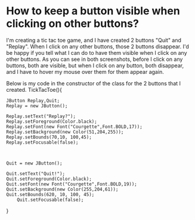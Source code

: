 
# How to keep a button visible when clicking on other buttons?

I'm creating a tic tac toe game, and I have created 2 buttons "Quit" and "Replay". When I click on any other buttons, those 2 buttons disappear. I'd be happy if you tell what I can do to have them visible when I click on any other buttons.
As you can see in both screenshots, before I click on any buttons, both are visible, but when I click on any button, both disappear, and I have to hover my mouse over them for them appear again.


Below is my code in the constructor of the class for the 2 buttons that I created.
TickTacToe(){
    
    JButton Replay,Quit;
    Replay = new JButton();
    
    Replay.setText("Replay?");
    Replay.setForeground(Color.black);
    Replay.setFont(new Font("Courgette",Font.BOLD,17));
    Replay.setBackground(new Color(51,204,255));
    Replay.setBounds(70,10, 100,45);
    Replay.setFocusable(false);
    
    
    
    Quit = new JButton();
    
    Quit.setText("Quit!");
    Quit.setForeground(Color.black);
    Quit.setFont(new Font("Courgette",Font.BOLD,19));
    Quit.setBackground(new Color(255,204,61));
    Quit.setBounds(620, 10, 100, 45);
        Quit.setFocusable(false);

}


        